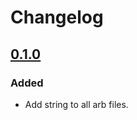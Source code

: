 # Changelog

## [0.1.0]

### Added

- Add string to all arb files.

[0.1.0]: https://github.com/lsaudon/l10nization/releases/tag/v0.1.0

